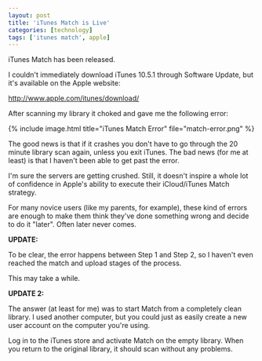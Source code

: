 ```yaml
---
layout: post
title: 'iTunes Match is Live'
categories: [technology]
tags: ['itunes match', apple]
---
```

iTunes Match has been released.

I couldn't immediately download iTunes 10.5.1 through Software Update, but it's available on the Apple website:

http://www.apple.com/itunes/download/

After scanning my library it choked and gave me the following error:

{% include image.html title="iTunes Match Error" file="match-error.png" %}

The good news is that if it crashes you don't have to go through the 20 minute library scan again, unless you exit iTunes. The bad news (for me at least) is that I haven't been able to get past the error.

I'm sure the servers are getting crushed. Still, it doesn't inspire a whole lot of confidence in Apple's ability to execute their iCloud/iTunes Match strategy.

For many novice users (like my parents, for example), these kind of errors are enough to make them think they've done something wrong and decide to do it "later". Often later never comes.

**UPDATE:**

To be clear, the error happens between Step 1 and Step 2, so I haven't even reached the match and upload stages of the process.

This may take a while.

**UPDATE 2:**

The answer (at least for me) was to start Match from a completely clean library. I used another computer, but you could just as easily create a new user account on the computer you're using.

Log in to the iTunes store and activate Match on the empty library. When you return to the original library, it should scan without any problems.